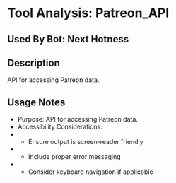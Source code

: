 # Tool Analysis: Patreon_API

## Used By Bot: Next Hotness

## Description
API for accessing Patreon data.


## Usage Notes
- Purpose: API for accessing Patreon data.
- Accessibility Considerations:
- - Ensure output is screen-reader friendly
- - Include proper error messaging
- - Consider keyboard navigation if applicable
